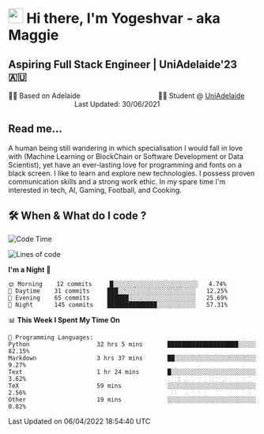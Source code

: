 <h1><img src="https://emojis.slackmojis.com/emojis/images/1531849430/4246/blob-sunglasses.gif?1531849430" width="30"/> Hi there, I'm Yogeshvar - aka Maggie</h1>

## Aspiring Full Stack Engineer | UniAdelaide'23 🇦🇺  
🏂🏻  Based on Adelaide &nbsp;&nbsp;&nbsp;&nbsp;&nbsp;&nbsp;&nbsp;&nbsp;&nbsp;&nbsp;&nbsp;&nbsp;&nbsp;&nbsp;&nbsp;&nbsp;&nbsp;&nbsp;&nbsp;&nbsp;&nbsp;&nbsp;&nbsp;&nbsp;&nbsp;&nbsp;&nbsp;&nbsp;&nbsp;&nbsp;&nbsp;&nbsp;&nbsp;&nbsp;&nbsp;&nbsp;&nbsp;&nbsp;&nbsp;👨‍💻 Student @ [UniAdelaide](https://www.adelaide.edu.au)   &nbsp;&nbsp;&nbsp;&nbsp;&nbsp;&nbsp;&nbsp;&nbsp;&nbsp;&nbsp;&nbsp;&nbsp;&nbsp;&nbsp;&nbsp;&nbsp;&nbsp;&nbsp;&nbsp;&nbsp;&nbsp;&nbsp;&nbsp;&nbsp;&nbsp;&nbsp;&nbsp;&nbsp;&nbsp;&nbsp;&nbsp;&nbsp; &nbsp;Last Updated: 30/06/2021

## Read me...

A human being still wandering in which specialisation I would fall in love with (Machine Learning or BlockChain or Software Development or Data Scientist), yet have an ever-lasting love for programming and fonts on a black screen. I like to learn and explore new technologies. I possess proven communication skills and a strong work ethic. In my spare time I'm interested in tech, AI, Gaming, Football, and Cooking.

## 🛠 When & What do I code ?  

<!--START_SECTION:waka-->
![Code Time](http://img.shields.io/badge/Code%20Time-1%2C368%20hrs%202%20mins-blue)

![Lines of code](https://img.shields.io/badge/From%20Hello%20World%20I%27ve%20Written-568%20Thousand%20lines%20of%20code-blue)

**I'm a Night 🦉** 

```text
🌞 Morning    12 commits     █░░░░░░░░░░░░░░░░░░░░░░░░   4.74% 
🌆 Daytime    31 commits     ███░░░░░░░░░░░░░░░░░░░░░░   12.25% 
🌃 Evening    65 commits     ██████░░░░░░░░░░░░░░░░░░░   25.69% 
🌙 Night      145 commits    ██████████████░░░░░░░░░░░   57.31%

```


📊 **This Week I Spent My Time On** 

```text
💬 Programming Languages: 
Python                   32 hrs 5 mins       ████████████████████░░░░░   82.15% 
Markdown                 3 hrs 37 mins       ██░░░░░░░░░░░░░░░░░░░░░░░   9.27% 
Text                     1 hr 24 mins        █░░░░░░░░░░░░░░░░░░░░░░░░   3.62% 
TeX                      59 mins             ░░░░░░░░░░░░░░░░░░░░░░░░░   2.56% 
Other                    19 mins             ░░░░░░░░░░░░░░░░░░░░░░░░░   0.82%

```


 Last Updated on 06/04/2022 18:54:40 UTC
<!--END_SECTION:waka-->
